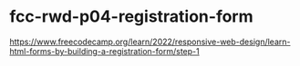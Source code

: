 # fcc-rwd-p04-registration-form
https://www.freecodecamp.org/learn/2022/responsive-web-design/learn-html-forms-by-building-a-registration-form/step-1
